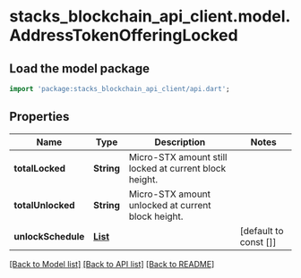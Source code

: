 # stacks_blockchain_api_client.model.AddressTokenOfferingLocked

## Load the model package
```dart
import 'package:stacks_blockchain_api_client/api.dart';
```

## Properties
Name | Type | Description | Notes
------------ | ------------- | ------------- | -------------
**totalLocked** | **String** | Micro-STX amount still locked at current block height. | 
**totalUnlocked** | **String** | Micro-STX amount unlocked at current block height. | 
**unlockSchedule** | [**List<AddressUnlockSchedule>**](AddressUnlockSchedule.md) |  | [default to const []]

[[Back to Model list]](../README.md#documentation-for-models) [[Back to API list]](../README.md#documentation-for-api-endpoints) [[Back to README]](../README.md)


